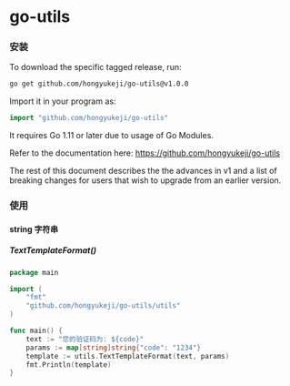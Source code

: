 # go-utils

### 安装

To download the specific tagged release, run:
```bash
go get github.com/hongyukeji/go-utils@v1.0.0
```
Import it in your program as:
```go
import "github.com/hongyukeji/go-utils"
```
It requires Go 1.11 or later due to usage of Go Modules.

Refer to the documentation here:
https://github.com/hongyukeji/go-utils

The rest of this document describes the the advances in v1 and a list of
breaking changes for users that wish to upgrade from an earlier version.

### 使用

#### string 字符串

##### TextTemplateFormat()

```go
package main

import (
	"fmt"
	"github.com/hongyukeji/go-utils/utils"
)

func main() {
	text := "您的验证码为: ${code}"
	params := map[string]string{"code": "1234"}
	template := utils.TextTemplateFormat(text, params)
	fmt.Println(template)
}

```
